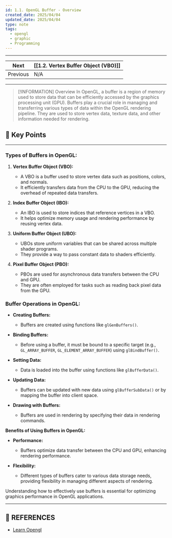 ```yaml
---
id: 1.1. OpenGL Buffer - Overview
created_date: 2025/04/04
updated_date: 2025/04/04
type: note
tags:
  - opengl
  - graphic
  - Programming
---
```

---

| Next     | [[1.2. Vertex Buffer Object (VBO)]] |
| -------- | ----------------------------------- |
| Previous | N/A                                 |

---
> [!INFORMATION] Overview
> In OpenGL, a buffer is a region of memory used to store data that can be efficiently accessed by the graphics processing unit (GPU). Buffers play a crucial role in managing and transferring various types of data within the OpenGL rendering pipeline. They are used to store vertex data, texture data, and other information needed for rendering.

## 📌 Key Points
---
### Types of Buffers in OpenGL:

1. **Vertex Buffer Object (VBO):**
    - A VBO is a buffer used to store vertex data such as positions, colors, and normals.
    - It efficiently transfers data from the CPU to the GPU, reducing the overhead of repeated data transfers.
	
2. **Index Buffer Object (IBO):**
    - An IBO is used to store indices that reference vertices in a VBO.
    - It helps optimize memory usage and rendering performance by reusing vertex data.
	
3. **Uniform Buffer Object (UBO):**
    - UBOs store uniform variables that can be shared across multiple shader programs.
    - They provide a way to pass constant data to shaders efficiently.
	
4. **Pixel Buffer Object (PBO):**
    - PBOs are used for asynchronous data transfers between the CPU and GPU.
    - They are often employed for tasks such as reading back pixel data from the GPU.
	

### Buffer Operations in OpenGL:

- **Creating Buffers:**
    - Buffers are created using functions like `glGenBuffers()`.
	
- **Binding Buffers:**
    - Before using a buffer, it must be bound to a specific target (e.g., `GL_ARRAY_BUFFER`, `GL_ELEMENT_ARRAY_BUFFER`) using `glBindBuffer()`.
	
- **Setting Data:**
    - Data is loaded into the buffer using functions like `glBufferData()`.
	
- **Updating Data:**
    - Buffers can be updated with new data using `glBufferSubData()` or by mapping the buffer into client space.
	
- **Drawing with Buffers:**
    - Buffers are used in rendering by specifying their data in rendering commands.
	

**Benefits of Using Buffers in OpenGL:**

- **Performance:**
    - Buffers optimize data transfer between the CPU and GPU, enhancing rendering performance.
	
- **Flexibility:**
    - Different types of buffers cater to various data storage needs, providing flexibility in managing different aspects of rendering.
	

Understanding how to effectively use buffers is essential for optimizing graphics performance in OpenGL applications.

---
## 🔗 REFERENCES
- [Learn Opengl](https://learnopengl.com)


